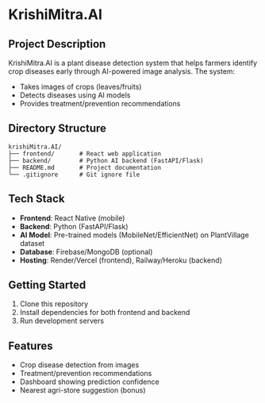 # KrishiMitra.AI

## Project Description
KrishiMitra.AI is a plant disease detection system that helps farmers identify crop diseases early through AI-powered image analysis. The system:
- Takes images of crops (leaves/fruits)
- Detects diseases using AI models
- Provides treatment/prevention recommendations

## Directory Structure
```
krishiMitra.AI/
├── frontend/       # React web application
├── backend/        # Python AI backend (FastAPI/Flask)
├── README.md       # Project documentation
└── .gitignore      # Git ignore file
```

## Tech Stack
- **Frontend**: React Native (mobile)
- **Backend**: Python (FastAPI/Flask)
- **AI Model**: Pre-trained models (MobileNet/EfficientNet) on PlantVillage dataset
- **Database**: Firebase/MongoDB (optional)
- **Hosting**: Render/Vercel (frontend), Railway/Heroku (backend)

## Getting Started
1. Clone this repository
2. Install dependencies for both frontend and backend
3. Run development servers

## Features
- Crop disease detection from images
- Treatment/prevention recommendations
- Dashboard showing prediction confidence
- Nearest agri-store suggestion (bonus)